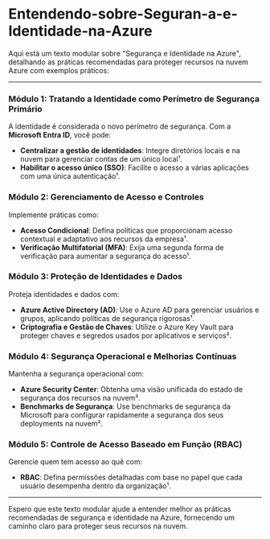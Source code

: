 # Entendendo-sobre-Seguran-a-e-Identidade-na-Azure

Aqui está um texto modular sobre "Segurança e Identidade na Azure", detalhando as práticas recomendadas para proteger recursos na nuvem Azure com exemplos práticos:

---

### Módulo 1: Tratando a Identidade como Perímetro de Segurança Primário
A identidade é considerada o novo perímetro de segurança. Com a **Microsoft Entra ID**, você pode:
- **Centralizar a gestão de identidades**: Integre diretórios locais e na nuvem para gerenciar contas de um único local¹.
- **Habilitar o acesso único (SSO)**: Facilite o acesso a várias aplicações com uma única autenticação¹.

### Módulo 2: Gerenciamento de Acesso e Controles
Implemente práticas como:
- **Acesso Condicional**: Defina políticas que proporcionam acesso contextual e adaptativo aos recursos da empresa¹.
- **Verificação Multifatorial (MFA)**: Exija uma segunda forma de verificação para aumentar a segurança do acesso¹.

### Módulo 3: Proteção de Identidades e Dados
Proteja identidades e dados com:
- **Azure Active Directory (AD)**: Use o Azure AD para gerenciar usuários e grupos, aplicando políticas de segurança rigorosas¹.
- **Criptografia e Gestão de Chaves**: Utilize o Azure Key Vault para proteger chaves e segredos usados por aplicativos e serviços².

### Módulo 4: Segurança Operacional e Melhorias Contínuas
Mantenha a segurança operacional com:
- **Azure Security Center**: Obtenha uma visão unificada do estado de segurança dos recursos na nuvem³.
- **Benchmarks de Segurança**: Use benchmarks de segurança da Microsoft para configurar rapidamente a segurança dos seus deployments na nuvem².

### Módulo 5: Controle de Acesso Baseado em Função (RBAC)
Gerencie quem tem acesso ao quê com:
- **RBAC**: Defina permissões detalhadas com base no papel que cada usuário desempenha dentro da organização¹.

---

Espero que este texto modular ajude a entender melhor as práticas recomendadas de segurança e identidade na Azure, fornecendo um caminho claro para proteger seus recursos na nuvem.
